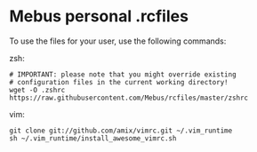 Mebus personal .rcfiles
=======================

To use the files for your user, use the following commands:

zsh:

    # IMPORTANT: please note that you might override existing
    # configuration files in the current working directory!
    wget -O .zshrc        https://raw.githubusercontent.com/Mebus/rcfiles/master/zshrc

vim:

    git clone git://github.com/amix/vimrc.git ~/.vim_runtime
    sh ~/.vim_runtime/install_awesome_vimrc.sh

